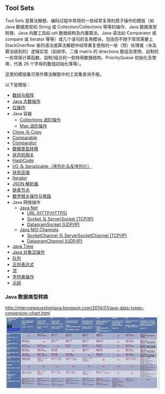 ## Tool Sets
  
Tool Sets 是算法解题、编码过程中常用的一些经常复用的原子操作的模版（如 Java 数据类型如 String 或 Collection/Collections 等等的操作、Java 数据类型转换、Java 内置工具如 util 数据结构及内置算法、Java 语法如 Comparator 或 compare 或 Iterator 等等）或几个语句的复用模块，包括但不限于常常需要上 StackOverflow 查的语法或算法解题中经常重复使用的一些（预）处理或（未及算法级别的）逻辑实现（如排序、二维 matrix 的 directions 数组及使用、自制的一些常用计算函数、自制/组合的一些特用数据结构、PriorityQueue 初始化及使用、代表 26 个字母的数组初始化等等）。  
  
这里的模版集可用作算法解题中的工具集查询手册。  
  
以下是模版：  
* [数组与矩阵](./Arrays(Matrix).java)
* [Java 大数操作](./BigNumber.java)
* [位操作](./Bitwise.java)
* Java 容器
  * [Collections 进阶操作](./Collections.java)
  * [Map 进阶操作](./Map.java)
* [Clone 与 Copy](./Clone(Copy).java)
* [Comparable](./Comparable.java)
* [Comparator](./Comparator.java)
* [数据类型转换](./DataTypeConversion.java)
* [状态机相关](./FSM(DFA).java)
* [HashCode](./HashCode.java)
* [I/O 与 Serializable（序列化与反序列化）](./IO(Serializable).java)
* [状态压缩](./StateCompression.java)
* [Iterator](./Iterator.java)
* [JSON 解析器](./JSONParser.java)
* [链表节点](./LinkedListNode.java)
* [数学相关操作与套路](./Math.java)
* Java 网络操作
  * [Java Net](https://jenkov.com/tutorials/java-networking/index.html)
    * [URL (HTTP/HTTPS)](./HTTP.java)
    * [Socket 与 ServerSocket (TCP/IP)](./TCP.java)
    * [DatagramSocket (UDP/IP)](./UDP.java)
  * [Java NIO Channels](https://jenkov.com/tutorials/java-nio/channels.html)
    * [SocketChannel 与 ServerSocketChannel (TCP/IP)](./TCP.java)
    * [DatagramChannel (UDP/IP)](./UDP.java)
* [Java Time](./Time.java)
* [Java 对象泛操作](./Object.java)
* [队列](./Queue.java)
* [正则表达式](./Regex.java)
* [流](./Stream.java)
* [字符串操作](./String.java)
* [元组](./Tuple.java)
  
### Java 数据类型转换
http://interviewquestionjava.blogspot.com/2014/01/java-data-types-conversion-chart.html  
![](./Java%20Data%20Type%20Conversion%20Chart.jpeg)  
